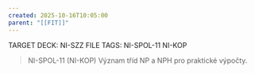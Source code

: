 ```yaml
---
created: 2025-10-16T10:05:00
parent: "[[FIT]]"
---
```


TARGET DECK: NI-SZZ
FILE TAGS: NI-SPOL-11 NI-KOP

> NI-SPOL-11 (NI-KOP)
> Význam tříd NP a NPH pro praktické výpočty.
